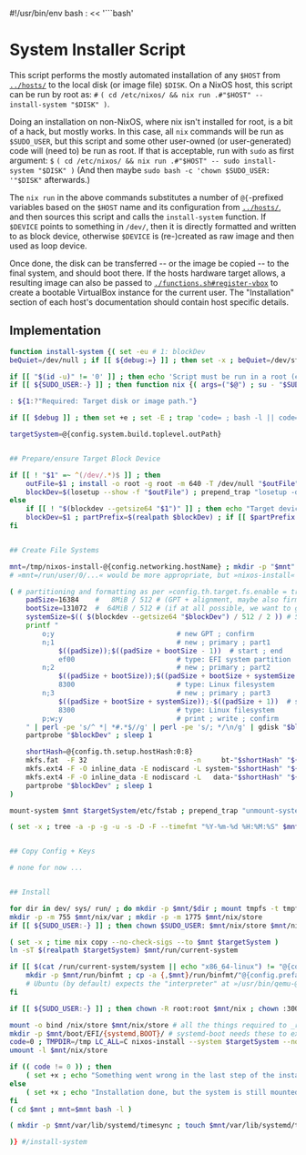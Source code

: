 #!/usr/bin/env bash
: << '```bash'

# System Installer Script

This script performs the mostly automated installation of any `$HOST` from [`../hosts/`](../hosts/) to the local disk (or image file) `$DISK`.
On a NixOS host, this script can be run by root as: `#` `( cd /etc/nixos/ && nix run .#"$HOST" -- install-system "$DISK" )`.

Doing an installation on non-NixOS, where nix isn't installed for root, is a bit of a hack, but mostly works.
In this case, all `nix` commands will be run as `$SUDO_USER`, but this script and some other user-owned (or user-generated) code will (need to) be run as root.
If that is acceptable, run with `sudo` as first argument: `$` `( cd /etc/nixos/ && nix run .#"$HOST" -- sudo install-system "$DISK" )` (And then maybe `sudo bash -c 'chown $SUDO_USER: '"$DISK"` afterwards.)

The `nix run` in the above commands substitutes a number of `@{`-prefixed variables based on the `$HOST` name and its configuration from [`../hosts/`](../hosts/), and then sources this script and calls the `install-system` function.
If `$DEVICE` points to something in `/dev/`, then it is directly formatted and written to as block device, otherwise `$DEVICE` is (re-)created as raw image and then used as loop device.

Once done, the disk can be transferred -- or the image be copied -- to the final system, and should boot there.
If the hosts hardware target allows, a resulting image can also be passed to [`./functions.sh#register-vbox`](./functions.sh#register-vbox) to create a bootable VirtualBox instance for the current user.
The "Installation" section of each host's documentation should contain host specific details.


## Implementation

```bash
function install-system {( set -eu # 1: blockDev
beQuiet=/dev/null ; if [[ ${debug:=} ]] ; then set -x ; beQuiet=/dev/stdout ; fi

if [[ "$(id -u)" != '0' ]] ; then echo 'Script must be run in a root (e.g. in a »sudo --preserve-env=SSH_AUTH_SOCK -i«) shell.' ; exit ; fi
if [[ ${SUDO_USER:-} ]] ; then function nix {( args=("$@") ; su - "$SUDO_USER" -c "$(declare -p args)"' ; nix "${args[@]}"' )} ; fi

: ${1:?"Required: Target disk or image path."}

if [[ $debug ]] ; then set +e ; set -E ; trap 'code= ; bash -l || code=$? ; if [[ $code ]] ; then exit $code ; fi' ERR ; fi # On error, instead of exiting straight away, open a shell to allow diagnosing/fixing the issue. Only exit if that shell reports failure (e.g. CtrlC + CtrlD). Unfortunately, the exiting has to be repeated for level of each nested sub-shells.

targetSystem=@{config.system.build.toplevel.outPath}


## Prepare/ensure Target Block Device

if [[ ! "$1" =~ ^(/dev/.*)$ ]] ; then
    outFile=$1 ; install -o root -g root -m 640 -T /dev/null "$outFile" ; fallocate -l "@{config.th.setup.imageSize}" "$outFile"
    blockDev=$(losetup --show -f "$outFile") ; prepend_trap "losetup -d $blockDev" EXIT ; partPrefix=${blockDev}p
else
    if [[ ! "$(blockdev --getsize64 "$1")" ]] ; then echo "Target device »$1« does not exist" ; exit 1 ; fi
    blockDev=$1 ; partPrefix=$(realpath $blockDev) ; if [[ $partPrefix != /dev/sd* ]] ; then partPrefix=${partPrefix}p ; fi
fi


## Create File Systems

mnt=/tmp/nixos-install-@{config.networking.hostName} ; mkdir -p "$mnt" ; prepend_trap "rmdir $mnt" EXIT
# »mnt=/run/user/0/...« would be more appropriate, but »nixos-install« does not like the »700« permissions on »/run/user/0«

( # partitioning and formatting as per »config.th.target.fs.enable = true«
    padSize=16384    #   8MiB / 512 # (GPT + alignment, maybe also firmware part)
    bootSize=131072  #  64MiB / 512 # (if at all possible, we want to get rid of this anyway)
    systemSize=$(( $(blockdev --getsize64 "$blockDev") / 512 / 2 )) # 50% of overall size
    printf "
        o;y                              # new GPT ; confirm
        n;1                              # new ; primary ; part1
            $((padSize));$((padSize + bootSize - 1))  # start ; end
            ef00                         # type: EFI system partition
        n;2                              # new ; primary ; part2
            $((padSize + bootSize));$((padSize + bootSize + systemSize - 1))  # start ; end
            8300                         # type: Linux filesystem
        n;3                              # new ; primary ; part3
            $((padSize + bootSize + systemSize));-$((padSize + 1))  # start ; all (but)
            8300                         # type: Linux filesystem
        p;w;y                            # print ; write ; confirm
    " | perl -pe 's/^ *| *#.*$//g' | perl -pe 's/; */\n/g' | gdisk "$blockDev" >$beQuiet
    partprobe "$blockDev" ; sleep 1

    shortHash=@{config.th.setup.hostHash:0:8}
    mkfs.fat  -F 32                          -n     bt-"$shortHash" "${partPrefix}1"
    mkfs.ext4 -F -O inline_data -E nodiscard -L system-"$shortHash" "${partPrefix}2"
    mkfs.ext4 -F -O inline_data -E nodiscard -L   data-"$shortHash" "${partPrefix}3"
    partprobe "$blockDev" ; sleep 1
)

mount-system $mnt $targetSystem/etc/fstab ; prepend_trap "unmount-system $mnt $targetSystem/etc/fstab" EXIT # this should also support mounting a tmpfs on /, $rootPart on /.keep/ (or something), and bind mounting folders similar to the ZFS setup (all specified in fstab)

( set -x ; tree -a -p -g -u -s -D -F --timefmt "%Y-%m-%d %H:%M:%S" $mnt )


## Copy Config + Keys

# none for now ...


## Install

for dir in dev/ sys/ run/ ; do mkdir -p $mnt/$dir ; mount tmpfs -t tmpfs $mnt/$dir ; prepend_trap "while umount -l $mnt/$dir 2>$beQuiet ; do : ; done" EXIT ; done # proc/ run/
mkdir -p -m 755 $mnt/nix/var ; mkdir -p -m 1775 $mnt/nix/store
if [[ ${SUDO_USER:-} ]] ; then chown $SUDO_USER: $mnt/nix/store $mnt/nix/var ; fi

( set -x ; time nix copy --no-check-sigs --to $mnt $targetSystem )
ln -sT $(realpath $targetSystem) $mnt/run/current-system

if [[ $(cat /run/current-system/system || echo "x86_64-linux") != "@{config.preface.hardware}" ]] ; then # cross architecture installation
    mkdir -p $mnt/run/binfmt ; cp -a {,$mnt}/run/binfmt/"@{config.preface.hardware}"
    # Ubuntu (by default) expects the "interpreter" at »/usr/bin/qemu-@{config.preface.hardware/-linux/}-static«.
fi

if [[ ${SUDO_USER:-} ]] ; then chown -R root:root $mnt/nix ; chown :30000 $mnt/nix/store ; fi

mount -o bind /nix/store $mnt/nix/store # all the things required to _run_ the system are copied, but (may) need some more things to initially install it
mkdir -p $mnt/boot/EFI/{systemd,BOOT}/ # systemd-boot needs these to exist already
code=0 ; TMPDIR=/tmp LC_ALL=C nixos-install --system $targetSystem --no-root-passwd --no-channel-copy --root $mnt --no-bootloader && nixos-enter --root $mnt -c "@{config.system.build.installBootLoader.outPath} $targetSystem" || code=$? #--debug
umount -l $mnt/nix/store

if (( code != 0 )) ; then
    ( set +x ; echo "Something went wrong in the last step of the installation. Inspect the output above and the system mounted in CWD to decide whether it is critical. Exit the shell with 0 to proceed, or non-zero to abort." )
else
    ( set +x ; echo "Installation done, but the system is still mounted in CWD for inspection. Exit the shell to unmount it." )
fi
( cd $mnt ; mnt=$mnt bash -l )

( mkdir -p $mnt/var/lib/systemd/timesync ; touch $mnt/var/lib/systemd/timesync/clock ) || true # save current time

)} #/install-system
